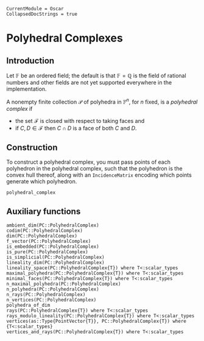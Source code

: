 ```@meta
CurrentModule = Oscar
CollapsedDocStrings = true
```

# Polyhedral Complexes

## Introduction

Let $\mathbb{F}$ be an ordered field; the default is that
$\mathbb{F}=\mathbb{Q}$ is the field of rational numbers and other fields are
not yet supported everywhere in the implementation.

A nonempty finite collection $\mathcal{P}$ of polyhedra in
$\mathbb{F}^n$, for $n$ fixed, is a *polyhedral complex* if

- the set $\mathcal{F}$ is closed with respect to taking faces and
- if $C,D\in\mathcal{F}$ then $C\cap D$ is a face of both $C$ and $D$.

## Construction

To construct a polyhedral complex, you must pass points of each polyhedron in
the polyhedral complex, such that the polyhedron is the convex hull thereof,
along with an `IncidenceMatrix` encoding which points generate which
polyhedron.

```@docs
polyhedral_complex
```


## Auxiliary functions
```@docs
ambient_dim(PC::PolyhedralComplex)
codim(PC::PolyhedralComplex)
dim(PC::PolyhedralComplex)
f_vector(PC::PolyhedralComplex)
is_embedded(PC::PolyhedralComplex)
is_pure(PC::PolyhedralComplex)
is_simplicial(PC::PolyhedralComplex)
lineality_dim(PC::PolyhedralComplex)
lineality_space(PC::PolyhedralComplex{T}) where T<:scalar_types
maximal_polyhedra(PC::PolyhedralComplex{T}) where T<:scalar_types
minimal_faces(PC::PolyhedralComplex{T}) where T<:scalar_types
n_maximal_polyhedra(PC::PolyhedralComplex)
n_polyhedra(PC::PolyhedralComplex)
n_rays(PC::PolyhedralComplex)
n_vertices(PC::PolyhedralComplex)
polyhedra_of_dim
rays(PC::PolyhedralComplex{T}) where T<:scalar_types
rays_modulo_lineality(PC::PolyhedralComplex{T}) where T<:scalar_types
vertices(as::Type{PointVector{T}}, PC::PolyhedralComplex{T}) where {T<:scalar_types}
vertices_and_rays(PC::PolyhedralComplex{T}) where T<:scalar_types
```
